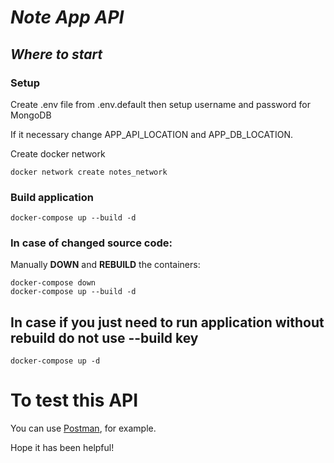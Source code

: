 # *Note App API*

## *Where to start*
### Setup
Create .env file from .env.default then setup username and password for MongoDB

If it necessary change APP_API_LOCATION and APP_DB_LOCATION.

Create docker network

```
docker network create notes_network
```

### Build application

````
docker-compose up --build -d
````

### In case of changed source code: 
Manually **DOWN** and **REBUILD** the containers:
````
docker-compose down
docker-compose up --build -d
````

## In case if you just need to run application without rebuild do not use --build key
````
docker-compose up -d
````

# To test this API
You can use [Postman](https://learning.postman.com/docs/introduction/overview/), for example.

Hope it has been helpful!


